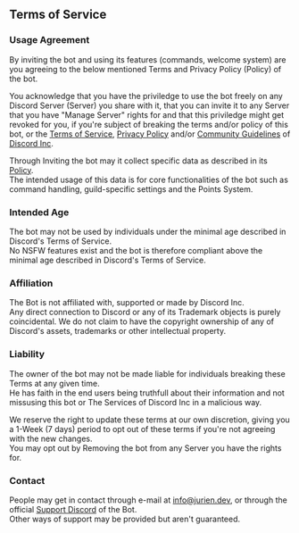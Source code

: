 [Terms of Service]: https://discord.com/terms
[Privacy Policy]: https://discord.com/privacy
[Community Guidelines]: https://discord.com/guidelines
[discord]: https://discord.com
[support]: https://discord.gg/UttZbEd9zn
[language]: https://discord.com/developers/docs/dispatch/field-values#predefined-field-values-accepted-locales
[Policy]: https://github.com/jurienhamaker/Yugen/blob/main/apps/kusari/Privacy%20Policy.md

## Terms of Service

### Usage Agreement

By inviting the bot and using its features (commands, welcome system) are you agreeing to the below mentioned Terms and Privacy Policy (Policy) of the bot.

You acknowledge that you have the priviledge to use the bot freely on any Discord Server (Server) you share with it, that you can invite it to any Server that you have "Manage Server" rights for and that this priviledge might get revoked for you, if you're subject of breaking the terms and/or policy of this bot, or the [Terms of Service], [Privacy Policy] and/or [Community Guidelines] of [Discord Inc][discord].

Through Inviting the bot may it collect specific data as described in its [Policy].  
The intended usage of this data is for core functionalities of the bot such as command handling, guild-specific settings and the Points System.

### Intended Age

The bot may not be used by individuals under the minimal age described in Discord's Terms of Service.  
No NSFW features exist and the bot is therefore compliant above the minimal age described in Discord's Terms of Service.

### Affiliation

The Bot is not affiliated with, supported or made by Discord Inc.  
Any direct connection to Discord or any of its Trademark objects is purely coincidental. We do not claim to have the copyright ownership of any of Discord's assets, trademarks or other intellectual property.

### Liability

The owner of the bot may not be made liable for individuals breaking these Terms at any given time.  
He has faith in the end users being truthfull about their information and not missusing this bot or The Services of Discord Inc in a malicious way.

We reserve the right to update these terms at our own discretion, giving you a 1-Week (7 days) period to opt out of these terms if you're not agreeing with the new changes.  
You may opt out by Removing the bot from any Server you have the rights for.

### Contact

People may get in contact through e-mail at [info@jurien.dev](mailto:info@jurien.dev), or through the official [Support Discord][support] of the Bot.  
Other ways of support may be provided but aren't guaranteed.
